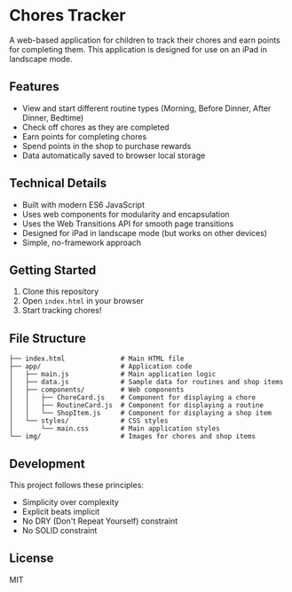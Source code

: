 # Chores Tracker

A web-based application for children to track their chores and earn points for completing them. This application is designed for use on an iPad in landscape mode.

## Features

- View and start different routine types (Morning, Before Dinner, After Dinner, Bedtime)
- Check off chores as they are completed
- Earn points for completing chores
- Spend points in the shop to purchase rewards
- Data automatically saved to browser local storage

## Technical Details

- Built with modern ES6 JavaScript
- Uses web components for modularity and encapsulation
- Uses the Web Transitions API for smooth page transitions
- Designed for iPad in landscape mode (but works on other devices)
- Simple, no-framework approach

## Getting Started

1. Clone this repository
2. Open `index.html` in your browser
3. Start tracking chores!

## File Structure

```
├── index.html              # Main HTML file
├── app/                    # Application code
│   ├── main.js             # Main application logic
│   ├── data.js             # Sample data for routines and shop items
│   ├── components/         # Web components
│   │   ├── ChoreCard.js    # Component for displaying a chore
│   │   ├── RoutineCard.js  # Component for displaying a routine
│   │   └── ShopItem.js     # Component for displaying a shop item
│   └── styles/             # CSS styles
│       └── main.css        # Main application styles
└── img/                    # Images for chores and shop items
```

## Development

This project follows these principles:
- Simplicity over complexity
- Explicit beats implicit
- No DRY (Don't Repeat Yourself) constraint
- No SOLID constraint

## License

MIT 